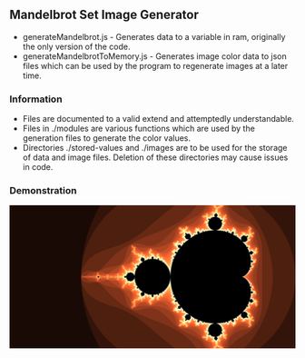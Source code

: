 ## Mandelbrot Set Image Generator

- generateMandelbrot.js - Generates data to a variable in ram, originally the only version of the code.
- generateMandelbrotToMemory.js - Generates image color data to json files which can be used by the program to regenerate images at a later time.

### Information

- Files are documented to a valid extend and attemptedly understandable.
- Files in ./modules are various functions which are used by the generation files to generate the color values.
- Directories ./stored-values and ./images are to be used for the storage of data and image files. Deletion of these directories may cause issues in code.

### Demonstration
![4096x2048](md-image.png)